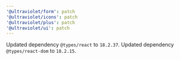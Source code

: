 ```yaml
---
'@ultraviolet/form': patch
'@ultraviolet/icons': patch
'@ultraviolet/plus': patch
'@ultraviolet/ui': patch
---
```


Updated dependency `@types/react` to `18.2.37`.
Updated dependency `@types/react-dom` to `18.2.15`.
